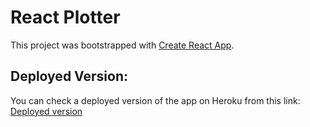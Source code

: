# React Plotter

This project was bootstrapped with [Create React App](https://github.com/facebook/create-react-app).

## Deployed Version:

You can check a deployed version of the app on Heroku from this link:
[Deployed version](https://react-plotter.herokuapp.com/)
